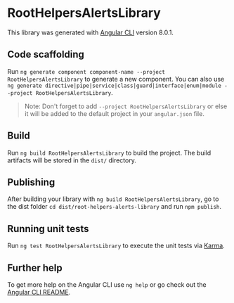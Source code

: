 # RootHelpersAlertsLibrary

This library was generated with [Angular CLI](https://github.com/angular/angular-cli) version 8.0.1.

## Code scaffolding

Run `ng generate component component-name --project RootHelpersAlertsLibrary` to generate a new component. You can also use `ng generate directive|pipe|service|class|guard|interface|enum|module --project RootHelpersAlertsLibrary`.
> Note: Don't forget to add `--project RootHelpersAlertsLibrary` or else it will be added to the default project in your `angular.json` file. 

## Build

Run `ng build RootHelpersAlertsLibrary` to build the project. The build artifacts will be stored in the `dist/` directory.

## Publishing

After building your library with `ng build RootHelpersAlertsLibrary`, go to the dist folder `cd dist/root-helpers-alerts-library` and run `npm publish`.

## Running unit tests

Run `ng test RootHelpersAlertsLibrary` to execute the unit tests via [Karma](https://karma-runner.github.io).

## Further help

To get more help on the Angular CLI use `ng help` or go check out the [Angular CLI README](https://github.com/angular/angular-cli/blob/master/README.md).
